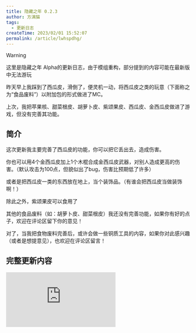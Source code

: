 ```yaml
---
title: 隐藏之年 0.2.3
author: 方漓猫
tags:
  - 更新日志
createTime: 2023/02/01 15:52:07
permalink: /article/lwhspdhg/
---
```

> [!WARNING]
> 这里是隐藏之年 Alpha的更新日志，由于模组重构，部分提到的内容可能在最新版中无法游玩

昨天早上我踩到了西瓜皮，滑倒了，便灵机一动，将西瓜皮之类的玩意（下面称之为“食品废料”）以附加包的形式做进了MC。

上次，我把苹果核、甜菜根皮、胡萝卜皮、紫颂果皮、西瓜皮、金西瓜皮做进了游戏，但没有完善其功能。

## 简介
这次更新我主要完善了西瓜皮的功能，你可以把它丢出去，造成伤害。

你也可以用4个金西瓜皮加上1个木棍合成金西瓜皮武器，对别人造成更高的伤害。（默认攻击为100点，但貌似出了bug，伤害比预期低了许多）

或者是把西瓜皮一类的东西放在地上，当个装饰品。（有谁会把西瓜皮当做装饰啊！）

除此之外，紫颂果皮可以食用了

其他的食品废料（如：胡萝卜皮、甜菜根皮）我还没有完善功能，如果你有好的点子，欢迎在评论区留下你的意见！

对了，当我把食物废料完善后，或许会做一些铜质工具的内容，如果你对此感兴趣（或者是想提意见），也欢迎在评论区留言！

## 完整更新内容
![日志](https://ip.klpbbs.com/attach.php?id=/forum/202302/01/154428ll44g8l409krszm8.png)
